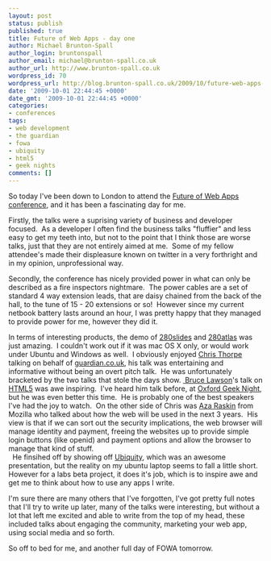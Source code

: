 ```yaml
---
layout: post
status: publish
published: true
title: Future of Web Apps - day one
author: Michael Brunton-Spall
author_login: bruntonspall
author_email: michael@brunton-spall.co.uk
author_url: http://www.brunton-spall.co.uk
wordpress_id: 70
wordpress_url: http://blog.brunton-spall.co.uk/2009/10/future-web-apps-day-one/
date: '2009-10-01 22:44:45 +0000'
date_gmt: '2009-10-01 22:44:45 +0000'
categories:
- conferences
tags:
- web development
- the guardian
- fowa
- ubiquity
- html5
- geek nights
comments: []
---
```

<p>	So today I&#39;ve been down to London to attend the <a href="http://events.carsonified.com/fowa/2009/london">Future of Web Apps conference</a>, and it has been a fascinating day for me.</p>
<p>	Firstly, the talks were a suprising variety of business and developer focused.&nbsp; As a developer I often find the business talks &quot;fluffier&quot; and less easy to get my teeth into, but not to the point that I think those are worse talks, just that they are not entirely aimed at me.&nbsp; Some of my fellow attendee&#39;s made their displeasure known on twitter in a very forthright and in my opinion, unprofessional way.</p>
<p>	Secondly, the conference has nicely provided power in what can only be described as a fire inspectors nightmare.&nbsp; The power cables are a set of standard 4 way extension leads, that are daisy chained from the back of the hall, to the tune of 15 - 20 extensions or so!&nbsp; However since my current&nbsp; netbook battery lasts around an hour, I was pretty happy that they managed to provide power for me, however they did it.</p>
<p>	In terms of interesting products, the demo of <a href="http://280slides.com/">280slides</a> and <a href="http://280atlas.com/">280atlas</a> was just amazing.&nbsp; I couldn&#39;t work out if it was mac OS X only, or would work under Ubuntu and Windows as well.&nbsp; I obviously enjoyed <a href="http://www.jaggeree.com/">Chris Thorpe</a> talking on behalf of <a href="http://www.guardian.co.uk">guardian.co.uk</a>, his talk was entertaining and informative without being an overt pitch talk.&nbsp; He was unfortunately bracketed by the two talks that stole the days show.&nbsp;<a href="http://www.brucelawson.co.uk"> Bruce Lawson</a>&#39;s talk on <a href="http://dev.w3.org/html5/spec/spec.html">HTML5</a> was awe inspiring.&nbsp; I&#39;ve heard him talk before, at <a href="http://oxford.geeknights.net">Oxford Geek Night</a>, but he was even better this time.&nbsp; He is probably one of the best speakers I&#39;ve had the joy to watch.&nbsp; On the other side of Chris was <a href="http://azarask.in/">Aza Raskin</a> from Mozilla who talked about how the web will be used in the next 3 years.&nbsp; His view is that if we can sort out the security implications, the web browser will manage identity and payment, freeing the websites up to provide simple login buttons (like openid) and payment options and allow the browser to manage that kind of stuff.<br />	&nbsp; He finsihed off by showing off <a href="http://labs.mozilla.com/ubiquity">Ubiquity</a>, which was an awesome presentation, but the reality on my ubuntu laptop seems to fall a little short.&nbsp; However for a labs beta project, it does it&#39;s job, which is to inspire awe and get me to think about how to use any apps I write.</p>
<p>	I&#39;m sure there are many others that I&#39;ve forgotten, I&#39;ve got pretty full notes that I&#39;ll try to write up later, many of the talks were interesting, but without a lot that left me excited and able to write from the top of my head, these included talks about engaging the community, marketing your web app, using social media and so forth.</p>
<p>	So off to bed for me, and another full day of FOWA tomorrow.</p>
